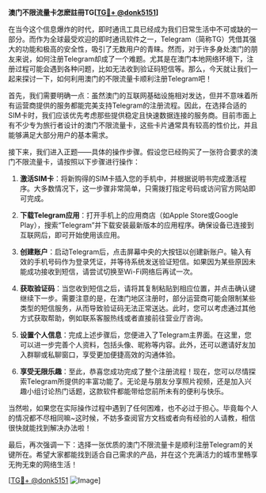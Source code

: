**澳门不限流量卡怎麽註冊TG[[TG💪+ @donk5151](https://t.me/s/donk5151)]**

在当今这个信息爆炸的时代，即时通讯工具已经成为我们日常生活中不可或缺的一部分。而作为全球最受欢迎的即时通讯软件之一，Telegram（简称TG）凭借其强大的功能和极高的安全性，吸引了无数用户的青睐。然而，对于许多身处澳门的朋友来说，如何注册Telegram却成了一个难题。尤其是在澳门本地网络环境下，注册过程可能会遇到各种问题，比如无法收到验证码短信等。那么，今天就让我们一起来探讨一下，如何利用澳门的不限流量卡顺利注册Telegram吧！

首先，我们需要明确一点：虽然澳门的互联网基础设施相对发达，但并不意味着所有运营商提供的服务都能完美支持Telegram的注册流程。因此，在选择合适的SIM卡时，我们应该优先考虑那些提供稳定且快速数据连接的服务商。目前市面上有不少专为旅行者设计的澳门不限流量卡，这些卡片通常具有较高的性价比，并且能够满足大部分用户的基本需求。

接下来，我们进入正题——具体的操作步骤。假设您已经购买了一张符合要求的澳门不限流量卡，请按照以下步骤进行操作：

1. **激活SIM卡**：将新购得的SIM卡插入您的手机中，并根据说明书完成激活程序。大多数情况下，这一步骤非常简单，只需拨打指定号码或访问官方网站即可完成。

2. **下载Telegram应用**：打开手机上的应用商店（如Apple Store或Google Play），搜索“Telegram”并下载安装最新版本的应用程序。确保设备已连接到互联网后，即可开始使用该应用。

3. **创建账户**：启动Telegram后，点击屏幕中央的大按钮以创建新账户。输入有效的手机号码作为登录凭证，并等待系统发送验证短信。如果因为某些原因未能成功接收到短信，请尝试切换至Wi-Fi网络后再试一次。

4. **获取验证码**：当您收到短信之后，请将其复制粘贴到相应位置，并点击确认键继续下一步。需要注意的是，在澳门地区注册时，部分运营商可能会限制某些类型的短信服务，从而导致验证码无法正常送达。此时，您可以考虑通过其他方式获取帮助，例如联系客服热线或者直接前往营业厅咨询。

5. **设置个人信息**：完成上述步骤后，您便进入了Telegram主界面。在这里，您可以进一步完善个人资料，包括头像、昵称等内容。此外，还可以邀请好友加入群聊或私聊窗口，享受更加便捷高效的沟通体验。

6. **享受无限乐趣**：至此，恭喜您成功完成了整个注册流程！现在，您可以尽情探索Telegram所提供的丰富功能了。无论是与朋友分享照片视频，还是加入兴趣小组讨论热门话题，这款软件都能带给您前所未有的便利与快乐。

当然啦，如果您在实际操作过程中遇到了任何困难，也不必过于担心。毕竟每个人的情况都不尽相同嘛~这时候，不妨多查阅官方文档或者向有经验的人请教，相信很快就能找到解决办法啦！

最后，再次强调一下：选择一张优质的澳门不限流量卡是顺利注册Telegram的关键所在。希望大家都能找到适合自己需求的产品，并在这个充满活力的城市里畅享无拘无束的网络生活！

[[TG💪+ @donk5151](https://t.me/s/donk5151) ![Image](https://i.postimg.cc/rwNCRYN7/Snipaste-2025-04-30-17-27-05.png)]